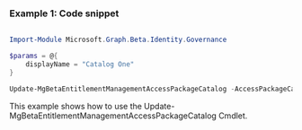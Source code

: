 ### Example 1: Code snippet

```powershell

Import-Module Microsoft.Graph.Beta.Identity.Governance

$params = @{
	displayName = "Catalog One"
}

Update-MgBetaEntitlementManagementAccessPackageCatalog -AccessPackageCatalogId $accessPackageCatalogId -BodyParameter $params

```
This example shows how to use the Update-MgBetaEntitlementManagementAccessPackageCatalog Cmdlet.

